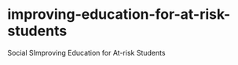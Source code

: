 improving-education-for-at-risk-students
========================================

Social SImproving Education for At-risk Students
